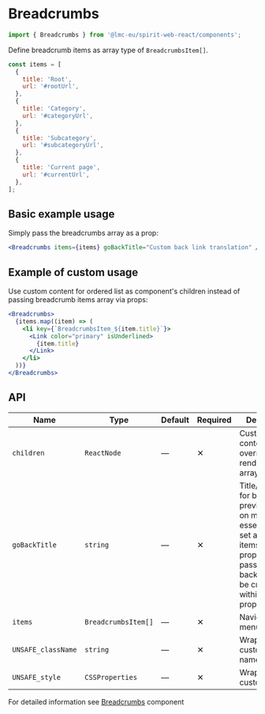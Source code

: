# Breadcrumbs

```jsx
import { Breadcrumbs } from '@lmc-eu/spirit-web-react/components';
```

Define breadcrumb items as array type of `BreadcrumbsItem[]`.

```jsx
const items = [
  {
    title: 'Root',
    url: '#rootUrl',
  },
  {
    title: 'Category',
    url: '#categoryUrl',
  },
  {
    title: 'Subcategory',
    url: '#subcategoryUrl',
  },
  {
    title: 'Current page',
    url: '#currentUrl',
  },
];
```

## Basic example usage

Simply pass the breadcrumbs array as a prop:

```jsx
<Breadcrumbs items={items} goBackTitle="Custom back link translation" />
```

## Example of custom usage

Use custom content for ordered list as component's children instead of passing breadcrumb items array via props:

```jsx
<Breadcrumbs>
  {items.map((item) => (
    <li key={`BreadcrumbsItem_${item.title}`}>
      <Link color="primary" isUnderlined>
        {item.title}
      </Link>
    </li>
  ))}
</Breadcrumbs>
```

## API

| Name               | Type                | Default | Required | Description                                                                                                                                                                                 |
| ------------------ | ------------------- | ------- | -------- | ------------------------------------------------------------------------------------------------------------------------------------------------------------------------------------------- |
| `children`         | `ReactNode`         | —       | ✕        | Custom content to override items rendering from array                                                                                                                                       |
| `goBackTitle`      | `string`            | —       | ✕        | Title/translation for back link to previous page on mobile. It's essential to be set along with items. If items property is not passed, backlink is to be created within children property. |
| `items`            | `BreadcrumbsItem[]` | —       | ✕        | Navigation menu items                                                                                                                                                                       |
| `UNSAFE_className` | `string`            | —       | ✕        | Wrapper custom class name                                                                                                                                                                   |
| `UNSAFE_style`     | `CSSProperties`     | —       | ✕        | Wrapper custom style                                                                                                                                                                        |

For detailed information see [Breadcrumbs](https://github.com/lmc-eu/spirit-design-system/blob/main/packages/web/src/scss/components/Breadcrumbs/README.md) component
